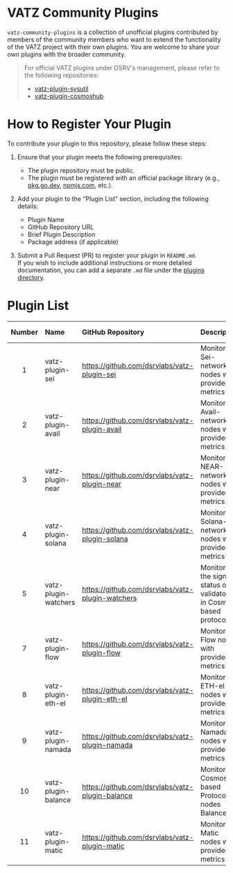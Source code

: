 # VATZ Community Plugins

`vatz-community-plugins` is a collection of unofficial plugins contributed by members of the community members who want to extend the functionality of the VATZ project with their own plugins.
You are welcome to share your own plugins with the broader community.


> For official VATZ plugins under DSRV's management, please refer to the following repositories:
> - [vatz-plugin-sysutil](https://github.com/dsrvlabs/vatz-plugin-sysutil)
> - [vatz-plugin-cosmoshub](https://github.com/dsrvlabs/vatz-plugin-cosmoshub)


# How to Register Your Plugin

To contribute your plugin to this repository, please follow these steps:

1. Ensure that your plugin meets the following prerequisites:
   - The plugin repository must be public.
   - The plugin must be registered with an official package library (e.g., [pkg.go.dev](https://pkg.go.dev/), [npmjs.com](https://www.npmjs.com/), etc.).

2. Add your plugin to the "Plugin List" section, including the following details:
   - Plugin Name
   - GitHub Repository URL
   - Brief Plugin Description
   - Package address (if applicable)

3. Submit a Pull Request (PR) to register your plugin in `README.md`.<br>
   If you wish to include additional instructions or more detailed documentation, you can add a separate `.md` file under the [plugins directory](plugins/README.md).

# Plugin List
| Number | Name                 | GitHub Repository                                | Description                                                         | Package Address (if available)                              | Additional Info |
|:------:|:---------------------|:-------------------------------------------------|:--------------------------------------------------------------------|:------------------------------------------------------------|:----------------|
|   1    | vatz-plugin-sei      | https://github.com/dsrvlabs/vatz-plugin-sei      | Monitors Sei-network nodes with provided metrics                    | https://pkg.go.dev/github.com/dsrvlabs/vatz-plugin-sei      |                 |
|   2    | vatz-plugin-avail    | https://github.com/dsrvlabs/vatz-plugin-avail    | Monitors Avail-network nodes with provided metrics                  | https://pkg.go.dev/github.com/dsrvlabs/vatz-plugin-avail    |                 |
|   3    | vatz-plugin-near     | https://github.com/dsrvlabs/vatz-plugin-near     | Monitors NEAR-network nodes with provided metrics                   | https://pkg.go.dev/github.com/dsrvlabs/vatz-plugin-near     |                 |
|   4    | vatz-plugin-solana   | https://github.com/dsrvlabs/vatz-plugin-solana   | Monitors Solana-network nodes with provided metrics                 | https://pkg.go.dev/github.com/dsrvlabs/vatz-plugin-solana   |                 |
|   5    | vatz-plugin-watchers | https://github.com/dsrvlabs/vatz-plugin-watchers | Monitors the signing status of validators in Cosmos-based protocols | https://pkg.go.dev/github.com/dsrvlabs/vatz-plugin-watchers |                 |
|   7    | vatz-plugin-flow     | https://github.com/dsrvlabs/vatz-plugin-flow     |  Monitors Flow nodes with provided metrics                          | https://pkg.go.dev/github.com/dsrvlabs/vatz-plugin-flow     |
|   8    | vatz-plugin-eth-el   | https://github.com/dsrvlabs/vatz-plugin-eth-el   | Monitors ETH-el nodes with provided metrics                         | https://pkg.go.dev/github.com/dsrvlabs/vatz-plugin-eth-el   |       | 
|   9    | vatz-plugin-namada   | https://github.com/dsrvlabs/vatz-plugin-namada   | Monitors Namada nodes with provided metrics                         | https://pkg.go.dev/github.com/dsrvlabs/vatz-plugin-namada   |
|   10    | vatz-plugin-balance  | https://github.com/dsrvlabs/vatz-plugin-balance  | Monitors Cosmos-based Protocols nodes Balance                       | https://pkg.go.dev/github.com/dsrvlabs/vatz-plugin-balance  |
|   11    | vatz-plugin-matic    | https://github.com/dsrvlabs/vatz-plugin-matic    | Monitors Matic nodes with provided metrics                          | https://pkg.go.dev/github.com/dsrvlabs/vatz-plugin-matic    | 
